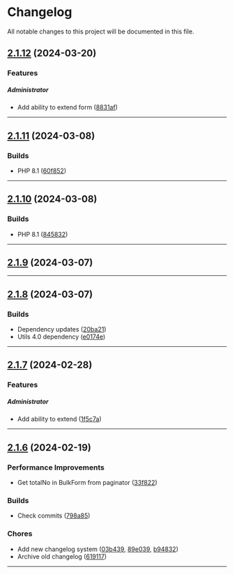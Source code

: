 <!--- BEGIN HEADER -->
# Changelog

All notable changes to this project will be documented in this file.
<!--- END HEADER -->

## [2.1.12](https://github.com/liquiddesign/admin/compare/v2.1.11...v2.1.12) (2024-03-20)

### Features


##### Administrator

* Add ability to extend form ([8831af](https://github.com/liquiddesign/admin/commit/8831af082b184eb2366162b0621a3901e5b0cdc7))


---

## [2.1.11](https://github.com/liquiddesign/admin/compare/v2.1.10...v2.1.11) (2024-03-08)

### Builds

* PHP 8.1 ([60f852](https://github.com/liquiddesign/admin/commit/60f8521197a786b9b0b7b198ee34cbbde6cf91fb))


---

## [2.1.10](https://github.com/liquiddesign/admin/compare/v2.1.9...v2.1.10) (2024-03-08)

### Builds

* PHP 8.1 ([845832](https://github.com/liquiddesign/admin/commit/845832ca86164929280a4d6c84f7f46b83b2e8b5))


---

## [2.1.9](https://github.com/liquiddesign/admin/compare/v2.1.8...v2.1.9) (2024-03-07)


---

## [2.1.8](https://github.com/liquiddesign/admin/compare/v2.1.7...v2.1.8) (2024-03-07)

### Builds

* Dependency updates ([20ba21](https://github.com/liquiddesign/admin/commit/20ba21d801f0662fec458962cbdbbf31764b8fe7))
* Utils 4.0 dependency ([e0174e](https://github.com/liquiddesign/admin/commit/e0174eadb933c10d53e1afd6ff6551c1fb9c3c52))


---

## [2.1.7](https://github.com/liquiddesign/admin/compare/v2.1.6...v2.1.7) (2024-02-28)

### Features


##### Administrator

* Add ability to extend ([1f5c7a](https://github.com/liquiddesign/admin/commit/1f5c7a2433fc7a4c5971e913a97e06bb996632cc))


---

## [2.1.6](https://github.com/liquiddesign/admin/compare/v2.1.5...v2.1.6) (2024-02-19)

### Performance Improvements

* Get totalNo in BulkForm from paginator ([33f822](https://github.com/liquiddesign/admin/commit/33f822d7834f30738e431c53e6c4c40311dfbb11))

### Builds

* Check commits ([798a85](https://github.com/liquiddesign/admin/commit/798a854b07b7c9ec64002984db8cdd4c5310b026))

### Chores

* Add new changelog system ([03b439](https://github.com/liquiddesign/admin/commit/03b43932c9e571b9558a9b5ec496f73d0dece6d7), [89e039](https://github.com/liquiddesign/admin/commit/89e039cc80ee0c3a58f7073cc3cdb363cc9cb8d6), [b94832](https://github.com/liquiddesign/admin/commit/b948322ae0f9df2075e6a9d26e30ffaddf22a105))
* Archive old changelog ([619117](https://github.com/liquiddesign/admin/commit/6191170277a2424d00ced3de40f3964ea6284a03))


---

